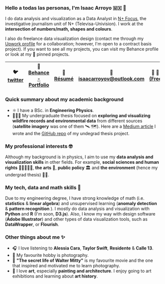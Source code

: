 ### Hello a todas las personas, I'm Isaac Arroyo 🇲🇽 👋

I do data analysis and visualization as a Data Analyst in [N+ Focus](https://www.nmas.com.mx/nmas-focus/programas), the investigative journalism unit of N+ (Televisa-Univision). I work at the **intersection of numbers/math, shapes and colours**.

I also do freelance data visualization design (contact me through my [Upwork profile](https://www.upwork.com/freelancers/~0140686444a348e01a) for a collaboration; however, I'm open to a contract basis project). If you want to see all my projects, you can visit my Behance profile or look at my 📌 pinned projects.


| 🐦 [twitter](https://www.twitter.com/unisaacarroyov/) | 🎨 [Behance - Portfolio](https://www.behance.net/unisaacarroyov) | 📄 [Résumé](https://github.com/isaacarroyov/isaacarroyov/blob/main/Resume_Isaac_Arroyo.pdf) |📧 isaacarroyov@outlook.com | :handshake: :page_facing_up: [Upwork (Freelancing)](https://www.upwork.com/freelancers/~0140686444a348e01a) |
|---|---|---|---|---|

### Quick summary about my academic background
- ⚛️ I have a BSc. in **Engineering Physics**. 
- 🌳🔥🌳 My undergraduate thesis focused on **exploring and visualizing wildfire records and environmental data** from different sources (**satellite imagery** was one of them 🛰️ 🗺️). Here are a [Medium article](https://towardsdatascience.com/data-exploration-google-earth-engine-as-my-undergrad-thesis-531ac794dc9b) I wrote and the [GitHub repo](https://github.com/isaacarroyov/thesis_undergrad) of my undegrad thesis project.

### My professional interests 🤓
Although my background is in physics, I aim to use my **data analysis and visualization skills** in other fields. For example, **social sciences and human rights** 🧑‍🤝‍🧑👬👭, **the arts** 🎨, **public policy** 🏛️ and **the environment** (hence my undergrad thesis) 🌱🍃.

### My tech, data and math skills 📝
Due to my engineering degree, I have strong knowledge of math (i.e. **statistics** & **linear algebra**) and unsupervised learning (**anomaly detection** & **pattern recognition** ). I mostly do data analysis and visualization with **Python** and **R** (I'm soon, **D3.js**). Also, I know my way with design software (**Adobe Illustrator**) and other types of data visualization tools, such as **DataWrapper**, or **Flourish**.

### Other things about me ✨
- 🎧 I love listening to **Alessia Cara**, **Taylor Swift**, **Residente** & **Calle 13**.
- 📸 My favourite hobby is photography.
- 🎥 **"The secret life of Walter Mitty"** is my favourite movie and the one that inspired and motivated me to learn photography.
- 🎨 I love **art**, especially **painting and architecture**. I enjoy going to art exhibitions and learning about **art history**.

